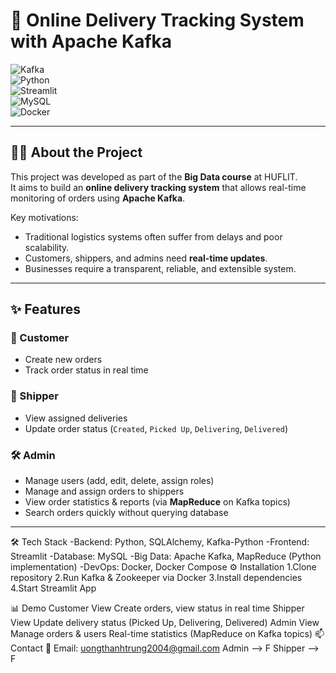 # 🚚 Online Delivery Tracking System with Apache Kafka  

![Kafka](https://img.shields.io/badge/Apache%20Kafka-231F20?style=for-the-badge&logo=apachekafka&logoColor=white)  
![Python](https://img.shields.io/badge/Python-3776AB?style=for-the-badge&logo=python&logoColor=white)  
![Streamlit](https://img.shields.io/badge/Streamlit-FF4B4B?style=for-the-badge&logo=streamlit&logoColor=white)  
![MySQL](https://img.shields.io/badge/MySQL-4479A1?style=for-the-badge&logo=mysql&logoColor=white)  
![Docker](https://img.shields.io/badge/Docker-2496ED?style=for-the-badge&logo=docker&logoColor=white)  

---

## 🧑‍💻 About the Project  
This project was developed as part of the **Big Data course** at HUFLIT.  
It aims to build an **online delivery tracking system** that allows real-time monitoring of orders using **Apache Kafka**.  

Key motivations:  
- Traditional logistics systems often suffer from delays and poor scalability.  
- Customers, shippers, and admins need **real-time updates**.  
- Businesses require a transparent, reliable, and extensible system.  

---

## ✨ Features  

### 👤 Customer  
- Create new orders  
- Track order status in real time  

### 🚴 Shipper  
- View assigned deliveries  
- Update order status (`Created`, `Picked Up`, `Delivering`, `Delivered`)  

### 🛠️ Admin  
- Manage users (add, edit, delete, assign roles)  
- Manage and assign orders to shippers  
- View order statistics & reports (via **MapReduce** on Kafka topics)  
- Search orders quickly without querying database  

---

🛠️ Tech Stack
-Backend: Python, SQLAlchemy, Kafka-Python
-Frontend: Streamlit
-Database: MySQL
-Big Data: Apache Kafka, MapReduce (Python implementation)
-DevOps: Docker, Docker Compose
⚙️ Installation
1.Clone repository
2.Run Kafka & Zookeeper via Docker
3.Install dependencies
4.Start Streamlit App

📊 Demo
Customer View
Create orders, view status in real time
Shipper View
Update delivery status (Picked Up, Delivering, Delivered)
Admin View
Manage orders & users
Real-time statistics (MapReduce on Kafka topics)
📫 Contact
📧 Email: uongthanhtrung2004@gmail.com
    Admin --> F
    Shipper --> F

